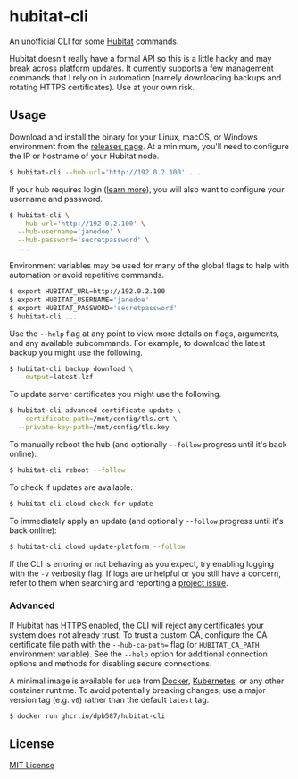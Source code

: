 # hubitat-cli

An unofficial CLI for some [Hubitat](https://hubitat.com/) commands.

Hubitat doesn't really have a formal API so this is a little hacky and may break across platform updates. It currently supports a few management commands that I rely on in automation (namely downloading backups and rotating HTTPS certificates). Use at your own risk.

## Usage

Download and install the binary for your Linux, macOS, or Windows environment from the [releases page](https://github.com/dpb587/hubitat-cli/releases). At a minimum, you'll need to configure the IP or hostname of your Hubitat node.

```bash
$ hubitat-cli --hub-url='http://192.0.2.100' ...
```

If your hub requires login ([learn more](https://docs.hubitat.com/index.php?title=Hub_Login_Security)), you will also want to configure your username and password.

```bash
$ hubitat-cli \
  --hub-url='http://192.0.2.100' \
  --hub-username='janedoe' \
  --hub-password='secretpassword' \
  ...
```

Environment variables may be used for many of the global flags to help with automation or avoid repetitive commands.

```bash
$ export HUBITAT_URL=http://192.0.2.100
$ export HUBITAT_USERNAME='janedoe'
$ export HUBITAT_PASSWORD='secretpassword'
$ hubitat-cli ...
```

Use the `--help` flag at any point to view more details on flags, arguments, and any available subcommands. For example, to download the latest backup you might use the following.

```bash
$ hubitat-cli backup download \
  --output=latest.lzf
```

To update server certificates you might use the following.

```bash
$ hubitat-cli advanced certificate update \
  --certificate-path=/mnt/config/tls.crt \
  --private-key-path=/mnt/config/tls.key
```

To manually reboot the hub (and optionally `--follow` progress until it's back online):

```bash
$ hubitat-cli reboot --follow
```

To check if updates are available:

```bash
$ hubitat-cli cloud check-for-update
```

To immediately apply an update (and optionally `--follow` progress until it's back online):

```bash
$ hubitat-cli cloud update-platform --follow
```

If the CLI is erroring or not behaving as you expect, try enabling logging with the `-v` verbosity flag. If logs are unhelpful or you still have a concern, refer to them when searching and reporting a [project issue](https://github.com/dpb587/hubitat-cli/issues).

### Advanced

If Hubitat has HTTPS enabled, the CLI will reject any certificates your system does not already trust. To trust a custom CA, configure the CA certificate file path with the `--hub-ca-path=` flag (or `HUBITAT_CA_PATH` environment variable). See the `--help` option for additional connection options and methods for disabling secure connections.

A minimal image is available for use from [Docker](https://www.docker.com/), [Kubernetes](https://kubernetes.io/), or any other container runtime. To avoid potentially breaking changes, use a major version tag (e.g. `v0`) rather than the default `latest` tag.

```bash
$ docker run ghcr.io/dpb587/hubitat-cli
```

## License

[MIT License](LICENSE)
